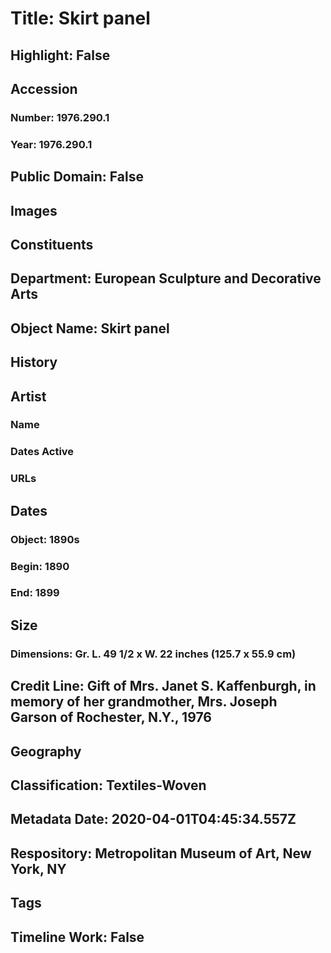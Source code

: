 # Title: Skirt panel
## Highlight: False
## Accession
### Number: 1976.290.1
### Year: 1976.290.1
## Public Domain: False
## Images
## Constituents
## Department: European Sculpture and Decorative Arts
## Object Name: Skirt panel
## History
## Artist
### Name
### Dates Active
### URLs
## Dates
### Object: 1890s
### Begin: 1890
### End: 1899
## Size
### Dimensions: Gr. L. 49 1/2 x W. 22 inches (125.7 x 55.9 cm)
## Credit Line: Gift of Mrs. Janet S. Kaffenburgh, in memory of her grandmother, Mrs. Joseph Garson of Rochester, N.Y., 1976
## Geography
## Classification: Textiles-Woven
## Metadata Date: 2020-04-01T04:45:34.557Z
## Respository: Metropolitan Museum of Art, New York, NY
## Tags
## Timeline Work: False